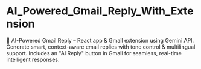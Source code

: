# AI_Powered_Gmail_Reply_With_Extension
📧 AI-Powered Gmail Reply – React app &amp; Gmail extension using Gemini API. Generate smart, context-aware email replies with tone control &amp; multilingual support. Includes an "AI Reply" button in Gmail for seamless, real-time intelligent responses.
